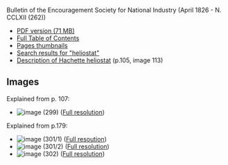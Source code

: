 Bulletin of the Encouragement Society for National Industry (April 1826 - N. CCLXII (262))
- [PDF version (71 MB)](https://cnum.cnam.fr/PDF/cnum_BSPI.25.pdf)
- [Full Table of Contents](https://cnum.cnam.fr/CGI/redird.cgi?BSPI.25)
- [Pages thumbnails](https://cnum.cnam.fr/CGI/redirv.cgi?BSPI.25)
- [Search results for "heliostat"](https://cnum.cnam.fr/recherche_avancee/Resultat.php?catsel1=id&mot_cat1=%28BSPI.25%29&ope2=AND&catsel2=stTdmstTdp&mot_cat2=HELIOSTAT&ope3=AND&catsel3=stAllFr&mot_cat3=&type_date=cle_date&date_prefix=de&date_debut=AAAA&date_fin=AAAA&lancer_recherche=START+A+RESEACH)
- [Description of Hachette heliostat](https://cnum.cnam.fr/CGI/fpage.cgi?BSPI.25/113/100/507/6/401) (p.105, image 113)

## Images 

Explained from p. 107:
- ![image](https://user-images.githubusercontent.com/1620953/231114822-71087111-ab94-485a-9cd5-d2bca85cb55e.png) (299) ([Full resolution](https://user-images.githubusercontent.com/1620953/231115784-ac334993-2c7f-4372-ab57-a4865d9da329.png))

Explained from p.179:
- ![image](https://user-images.githubusercontent.com/1620953/231114137-eb3991c5-50a2-4d59-b27e-4780ff94bf59.png) (301/1) ([Full resoution](https://user-images.githubusercontent.com/1620953/231116145-fda9855a-10cf-4583-9a2c-f91576d69699.png))
- ![image](https://user-images.githubusercontent.com/1620953/231114243-14598096-9d79-4e3d-b091-3bcd97fc635f.png) (301/2) ([Full resolution](https://user-images.githubusercontent.com/1620953/231116183-e97bba31-a380-470a-8f20-ab3c966bc03c.png))
- ![image](https://user-images.githubusercontent.com/1620953/231114387-ca4166a1-57e7-4143-83b3-bd0c30261a39.png) (302) ([Full resolution](https://user-images.githubusercontent.com/1620953/231116223-a2a7225f-3f5b-4804-8902-f97d33c56259.png))



